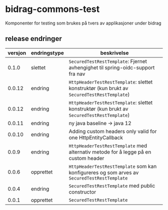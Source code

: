 # bidrag-commons-test
Komponenter for testing som brukes på tvers av applikasjoner under bidrag

## release endringer

versjon | endringstype | beskrivelse
--------|--------------|-------------
0.1.0   | slettet      | `SecuredTestRestTemplate`: Fjernet avhengighet til spring-oidc-support fra nav 
0.0.12  | endring      | `HttpHeaderTestRestTemplate`: slettet konstruktør (kun brukt av `SecuredTestRestTemplate`) 
0.0.12  | endring      | `HttpHeaderTestRestTemplate`: slettet konstruktør (kun brukt av `SecuredTestRestTemplate`) 
0.0.11  | endring      | ny java baseline -> java 12
0.0.10  | endring      | Adding custom headers only valid for one HttpEntityCallback 
0.0.9   | endring      | `HttpHeaderTestRestTemplate` med alternativ metode for å legge på en custom header
0.0.6   | opprettet    | `HttpHeaderTestRestTemplate` som kan konfigureres og som arves av `SecuredTestRestTemplate`
0.0.4   | endring      | `SecuredTestRestTemplate` med public constructor
0.0.1   | opprettet    | `SecuredTestRestTemplate`
